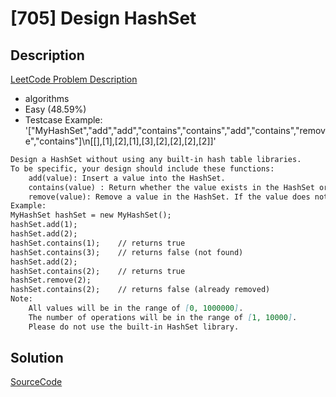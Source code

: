 # [705] Design HashSet

## Description

[LeetCode Problem Description](https://leetcode.com/problems/design-hashset/description/)

* algorithms
* Easy (48.59%)
* Testcase Example:  '["MyHashSet","add","add","contains","contains","add","contains","remove","contains"]\n[[],[1],[2],[1],[3],[2],[2],[2],[2]]'

```md
Design a HashSet without using any built-in hash table libraries.
To be specific, your design should include these functions:
	add(value): Insert a value into the HashSet. 
	contains(value) : Return whether the value exists in the HashSet or not.
	remove(value): Remove a value in the HashSet. If the value does not exist in the HashSet, do nothing.
Example:
MyHashSet hashSet = new MyHashSet();
hashSet.add(1);         
hashSet.add(2);         
hashSet.contains(1);    // returns true
hashSet.contains(3);    // returns false (not found)
hashSet.add(2);          
hashSet.contains(2);    // returns true
hashSet.remove(2);          
hashSet.contains(2);    // returns false (already removed)
Note:
	All values will be in the range of [0, 1000000].
	The number of operations will be in the range of [1, 10000].
	Please do not use the built-in HashSet library.

```

## Solution

[SourceCode](./solution.js)